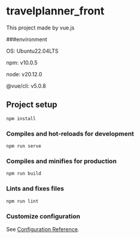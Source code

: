 # travelplanner_front
This project made by vue.js

###environment

OS: Ubuntu22.04LTS

npm: v10.0.5

node: v20.12.0  

@vue/cli: v5.0.8

## Project setup
```
npm install
```

### Compiles and hot-reloads for development
```
npm run serve
```

### Compiles and minifies for production
```
npm run build
```

### Lints and fixes files
```
npm run lint
```

### Customize configuration
See [Configuration Reference](https://cli.vuejs.org/config/).
